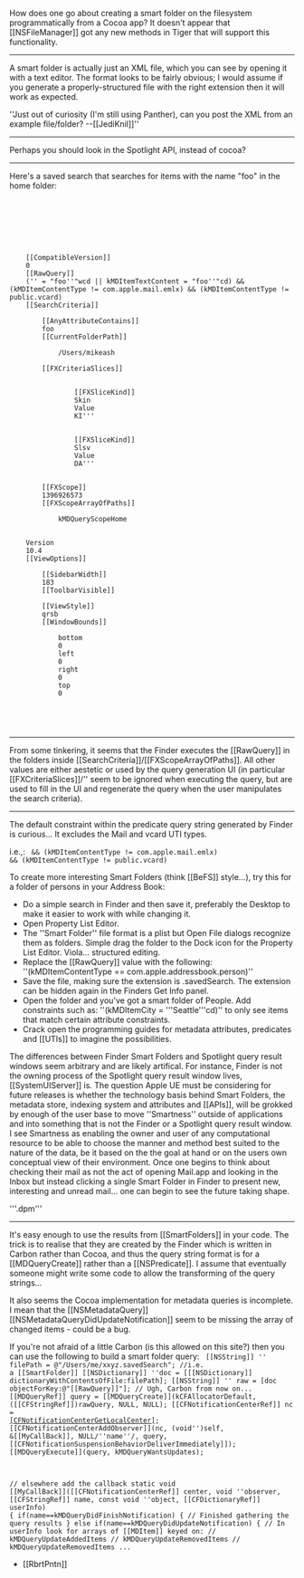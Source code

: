 How does one go about creating a smart folder on the filesystem programmatically from a Cocoa app?  It doesn't appear that [[NSFileManager]] got any new methods in Tiger that will support this functionality.

----

A smart folder is actually just an XML file, which you can see by opening it with a text editor. The format looks to be fairly obvious; I would assume if you generate a properly-structured file with the right extension then it will work as expected.

''Just out of curiosity (I'm still using Panther), can you post the XML from an example file/folder? --[[JediKnil]]''

----

Perhaps you should look in the Spotlight API, instead of cocoa?

----

Here's a saved search that searches for items with the name "foo" in the home folder:
<code>
<?xml version="1.0" encoding="UTF-8"?>
<!DOCTYPE plist PUBLIC "-//Apple Computer//DTD PLIST 1.0//EN" "http://www.apple.com/[[DTDs]]/[[PropertyList]]-1.0.dtd">
<plist version="1.0">
<dict>
	<key>[[CompatibleVersion]]</key>
	<integer>0</integer>
	<key>[[RawQuery]]</key>
	<string>('' = "foo''"wcd || kMDItemTextContent = "foo''"cd) &amp;&amp; (kMDItemContentType != com.apple.mail.emlx) &amp;&amp; (kMDItemContentType != public.vcard)</string>
	<key>[[SearchCriteria]]</key>
	<dict>
		<key>[[AnyAttributeContains]]</key>
		<string>foo</string>
		<key>[[CurrentFolderPath]]</key>
		<array>
			<string>/Users/mikeash</string>
		</array>
		<key>[[FXCriteriaSlices]]</key>
		<array>
			<dict>
				<key>[[FXSliceKind]]</key>
				<string>Skin</string>
				<key>Value</key>
				<string>KI'''</string>
			</dict>
			<dict>
				<key>[[FXSliceKind]]</key>
				<string>Slsv</string>
				<key>Value</key>
				<string>DA'''</string>
			</dict>
		</array>
		<key>[[FXScope]]</key>
		<integer>1396926573</integer>
		<key>[[FXScopeArrayOfPaths]]</key>
		<array>
			<string>kMDQueryScopeHome</string>
		</array>
	</dict>
	<key>Version</key>
	<string>10.4</string>
	<key>[[ViewOptions]]</key>
	<dict>
		<key>[[SidebarWidth]]</key>
		<integer>183</integer>
		<key>[[ToolbarVisible]]</key>
		<true/>
		<key>[[ViewStyle]]</key>
		<string>qrsb</string>
		<key>[[WindowBounds]]</key>
		<dict>
			<key>bottom</key>
			<integer>0</integer>
			<key>left</key>
			<integer>0</integer>
			<key>right</key>
			<integer>0</integer>
			<key>top</key>
			<integer>0</integer>
		</dict>
	</dict>
</dict>
</plist>
</code>

----

From some tinkering, it seems that the Finder executes the [[RawQuery]] in the folders inside [[SearchCriteria]]/[[FXScopeArrayOfPaths]]. All other values are either aestetic or used by the query generation UI (in particular [[FXCriteriaSlices]]/'' seem to be ignored when executing the query, but are used to fill in the UI and regenerate the query when the user manipulates the search criteria).

----

The default constraint within the predicate query string generated by Finder is curious... It excludes the Mail and vcard UTI types.

i.e.,:
<code> 
&amp;&amp; (kMDItemContentType != com.apple.mail.emlx) &amp;&amp; (kMDItemContentType != public.vcard)
</code>

To create more interesting Smart Folders (think [[BeFS]] style...), try this for a folder of persons in your Address Book:

 
* Do a simple search in Finder and then save it, preferably the Desktop to make it easier to work with while changing it.
* Open Property List Editor.
* The ''Smart Folder'' file format is a plist but Open File dialogs recognize them as folders. Simple drag the folder to the Dock icon for the Property List Editor. Viola... structured editing.
* Replace the [[RawQuery]] value with the following: ''(kMDItemContentType == com.apple.addressbook.person)''
* Save the file, making sure the extension is .savedSearch. The extension can be hidden again in the Finders Get Info panel.
* Open the folder and you've got a smart folder of People. Add constraints such as: ''(kMDItemCity = '''Seattle'''cd)'' to only see items that match certain attribute constraints.
* Crack open the  programming guides for metadata attributes, predicates and [[UTIs]] to imagine the possibilities.
 

The differences between Finder Smart Folders and Spotlight query result windows seem arbitrary and are likely artifical. For instance, Finder is not the owning process of the Spotlight query result window lives, [[SystemUIServer]] is. The question  Apple UE must be considering for future releases is whether the technology basis behind Smart Folders, the metadata store, indexing system and attributes and [[APIs]], will be grokked by enough of the user base to move ''Smartness'' outside of applications and into something that is not the Finder or a Spotlight query result window. I see Smartness as enabling the owner and user of any computational resource to be able to choose the manner and method best suited to the nature of the data, be it based on the the goal at hand or on the users own conceptual view of their environment. Once one begins to think about checking their mail as not the act of opening Mail.app and looking in the Inbox but instead clicking a single Smart Folder in Finder to present new, interesting and unread mail... one can begin to see the future taking shape.

'''.dpm'''

----

It's easy enough to use the results from [[SmartFolders]] in your code. The trick is to realise that they are created by the Finder 
which is written in Carbon rather than Cocoa, and thus the query string format is for a [[MDQueryCreate]] rather than a [[NSPredicate]]. I assume that eventually someone might write some code to allow the transforming of the query strings...

It also seems the Cocoa implementation for metadata queries is incomplete. I mean that the [[NSMetadataQuery]] [[NSMetadataQueryDidUpdateNotification]] seem to be missing the array of changed items - could be a bug.

If you're not afraid of a little Carbon (is this allowed on this site?) then you can use the following to build a smart folder query:
<code> 
[[NSString]] '' filePath = @"/Users/me/xxyz.savedSearch"; //i.e. a [[SmartFolder]]
[[NSDictionary]] ''doc = [[[NSDictionary]] dictionaryWithContentsOfFile:filePath];
[[NSString]] '' raw = [doc objectForKey:@"[[RawQuery]]"];
// Ugh, Carbon from now on...
[[MDQueryRef]] query = [[MDQueryCreate]](kCFAllocatorDefault, ([[CFStringRef]])rawQuery, NULL, NULL);
[[CFNotificationCenterRef]] nc = [[CFNotificationCenterGetLocalCenter]]();
[[CFNotificationCenterAddObserver]](nc, (void'')self, &[[MyCallBack]], NULL/''name''/, query, [[CFNotificationSuspensionBehaviorDeliverImmediately]]);
[[MDQueryExecute]](query, kMDQueryWantsUpdates);

// elsewhere add the callback
static void [[MyCallBack]]([[CFNotificationCenterRef]] center, void ''observer, [[CFStringRef]] name, const void ''object, [[CFDictionaryRef]] userInfo) {
	if(name==kMDQueryDidFinishNotification) {
              // Finished gathering the query results
	} else if(name==kMDQueryDidUpdateNotification) {
              // In userInfo look for arrays of [[MDItem]] keyed on:
              //  kMDQueryUpdateAddedItems
              //  kMDQueryUpdateRemovedItems
              //  kMDQueryUpdateRemovedItems
...
</code>
- [[RbrtPntn]]